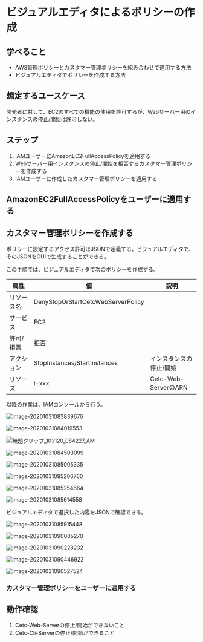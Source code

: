 # ビジュアルエディタによるポリシーの作成

## 学べること

- AWS管理ポリシーとカスタマー管理ポリシーを組み合わせて適用する方法
- ビジュアルエディタでポリシーを作成する方法

## 想定するユースケース

開発者に対して、EC2のすべての機能の使用を許可するが、Webサーバー用のインスタンスの停止/開始は許可しない。

## ステップ

1. IAMユーザーにAmazonEC2FullAccessPolicyを適用する
2. Webサーバー用インスタンスの停止/開始を拒否するカスタマー管理ポリシーを作成する
3. IAMユーザーに作成したカスタマー管理ポリシーを適用する

## AmazonEC2FullAccessPolicyをユーザーに適用する

## カスタマー管理ポリシーを作成する

ポリシーに設定するアクセス許可はJSONで定義する。ビジュアルエディタで、そのJSONをGUIで生成することができる。

この手順では、ビジュアルエディタで次のポリシーを作成する。

| 属性       | 値                                 | 説明 |
| ---------- | ---------------------------------- | ---- |
| リソース名 | DenyStopOrStartCetcWebServerPolicy |      |
| サービス           | EC2                                   |      |
| 許可/拒否 | 拒否  |   |
| アクション           | StopInstances/StartInstances | インスタンスの停止/開始 |
| リソース      | i-xxx | Cetc-Web-ServerのARN |

以降の作業は、IAMコンソールから行う。

![image-20201031083839676](how_to_use_visual_editor/image-20201031083839676.png)

![image-20201031084019553](how_to_use_visual_editor/image-20201031084019553.png)

![無題クリップ_103120_084227_AM](how_to_use_visual_editor/無題クリップ_103120_084227_AM-1604101350480.jpg)

![image-20201031084503099](how_to_use_visual_editor/image-20201031084503099.png)

![image-20201031085005335](how_to_use_visual_editor/image-20201031085005335.png)

![image-20201031085206760](how_to_use_visual_editor/image-20201031085206760.png)

![image-20201031085254664](how_to_use_visual_editor/image-20201031085254664.png)

![image-20201031085614558](how_to_use_visual_editor/image-20201031085614558.png)

ビジュアルエディタで選択した内容をJSONで確認できる。

![image-20201031085915448](how_to_use_visual_editor/image-20201031085915448.png)

![image-20201031090005270](how_to_use_visual_editor/image-20201031090005270.png)

![image-20201031090228232](how_to_use_visual_editor/image-20201031090228232.png)

![image-20201031090446922](how_to_use_visual_editor/image-20201031090446922.png)

![image-20201031090527524](how_to_use_visual_editor/image-20201031090527524.png)

### カスタマー管理ポリシーをユーザーに適用する

## 動作確認

1. Cetc-Web-Serverの停止/開始ができないこと
2. Cetc-Cli-Serverの停止/開始ができること
